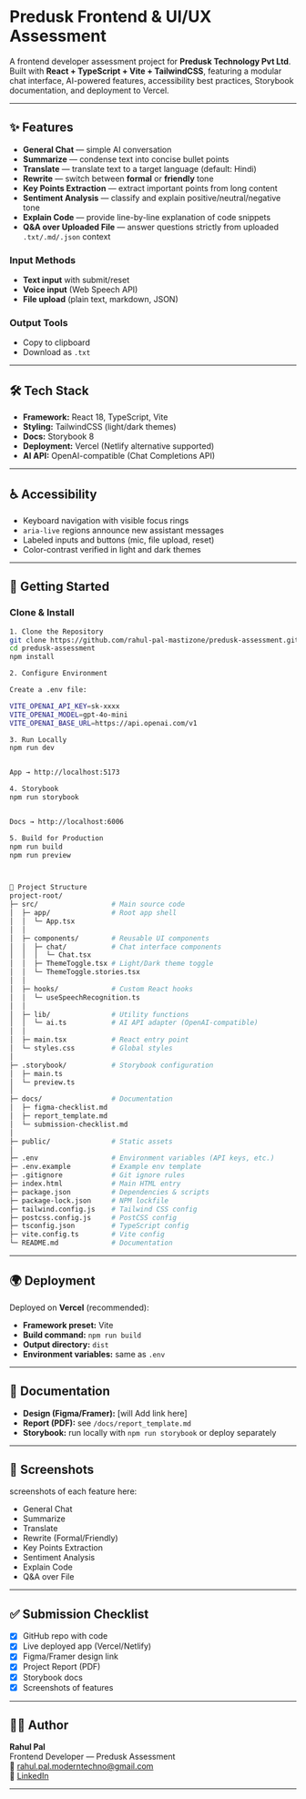 # Predusk Frontend & UI/UX Assessment

A frontend developer assessment project for **Predusk Technology Pvt Ltd**.  
Built with **React + TypeScript + Vite + TailwindCSS**, featuring a modular chat interface, AI-powered features, accessibility best practices, Storybook documentation, and deployment to Vercel.

---

## ✨ Features

- **General Chat** — simple AI conversation
- **Summarize** — condense text into concise bullet points
- **Translate** — translate text to a target language (default: Hindi)
- **Rewrite** — switch between **formal** or **friendly** tone
- **Key Points Extraction** — extract important points from long content
- **Sentiment Analysis** — classify and explain positive/neutral/negative tone
- **Explain Code** — provide line-by-line explanation of code snippets
- **Q&A over Uploaded File** — answer questions strictly from uploaded `.txt/.md/.json` context

### Input Methods
- **Text input** with submit/reset  
- **Voice input** (Web Speech API)  
- **File upload** (plain text, markdown, JSON)  

### Output Tools
- Copy to clipboard  
- Download as `.txt`  

---

## 🛠️ Tech Stack

- **Framework:** React 18, TypeScript, Vite  
- **Styling:** TailwindCSS (light/dark themes)  
- **Docs:** Storybook 8  
- **Deployment:** Vercel (Netlify alternative supported)  
- **AI API:** OpenAI-compatible (Chat Completions API)  

---

## ♿ Accessibility

- Keyboard navigation with visible focus rings  
- `aria-live` regions announce new assistant messages  
- Labeled inputs and buttons (mic, file upload, reset)  
- Color-contrast verified in light and dark themes  

---

## 🚀 Getting Started

### Clone & Install
```bash
1. Clone the Repository
git clone https://github.com/rahul-pal-mastizone/predusk-assessment.git
cd predusk-assessment
npm install

2. Configure Environment

Create a .env file:

VITE_OPENAI_API_KEY=sk-xxxx
VITE_OPENAI_MODEL=gpt-4o-mini
VITE_OPENAI_BASE_URL=https://api.openai.com/v1

3. Run Locally
npm run dev


App → http://localhost:5173

4. Storybook
npm run storybook


Docs → http://localhost:6006

5. Build for Production
npm run build
npm run preview



📂 Project Structure
project-root/
├─ src/                  # Main source code
│  ├─ app/               # Root app shell
│  │  └─ App.tsx
│  │
│  ├─ components/        # Reusable UI components
│  │  ├─ chat/           # Chat interface components
│  │  │  └─ Chat.tsx
│  │  ├─ ThemeToggle.tsx # Light/Dark theme toggle
│  │  └─ ThemeToggle.stories.tsx
│  │
│  ├─ hooks/             # Custom React hooks
│  │  └─ useSpeechRecognition.ts
│  │
│  ├─ lib/               # Utility functions
│  │  └─ ai.ts           # AI API adapter (OpenAI-compatible)
│  │
│  ├─ main.tsx           # React entry point
│  └─ styles.css         # Global styles
│
├─ .storybook/           # Storybook configuration
│  ├─ main.ts
│  └─ preview.ts
│
├─ docs/                 # Documentation
│  ├─ figma-checklist.md
│  ├─ report_template.md
│  └─ submission-checklist.md
│
├─ public/               # Static assets
│
├─ .env                  # Environment variables (API keys, etc.)
├─ .env.example          # Example env template
├─ .gitignore            # Git ignore rules
├─ index.html            # Main HTML entry
├─ package.json          # Dependencies & scripts
├─ package-lock.json     # NPM lockfile
├─ tailwind.config.js    # Tailwind CSS config
├─ postcss.config.js     # PostCSS config
├─ tsconfig.json         # TypeScript config
├─ vite.config.ts        # Vite config
└─ README.md             # Documentation

```

---

## 🌍 Deployment

Deployed on **Vercel** (recommended):  

- **Framework preset:** Vite  
- **Build command:** `npm run build`  
- **Output directory:** `dist`  
- **Environment variables:** same as `.env`  

---

## 📖 Documentation

- **Design (Figma/Framer):** [will Add link here]  
- **Report (PDF):** see `/docs/report_template.md`  
- **Storybook:** run locally with `npm run storybook` or deploy separately  

---

## 📸 Screenshots

screenshots of each feature here:  
- General Chat  
- Summarize  
- Translate  
- Rewrite (Formal/Friendly)  
- Key Points Extraction  
- Sentiment Analysis  
- Explain Code  
- Q&A over File  

---

## ✅ Submission Checklist

- [x] GitHub repo with code  
- [x] Live deployed app (Vercel/Netlify)  
- [x] Figma/Framer design link  
- [x] Project Report (PDF)  
- [x] Storybook docs  
- [x] Screenshots of features  

---

## 👨‍💻 Author

**Rahul Pal**  
Frontend Developer — Predusk Assessment  
📧 [rahul.pal.moderntechno@gmail.com](mailto:rahulpal.moderntechno@gmail.com)  
🔗 [LinkedIn](https://www.linkedin.com/in/rahul155/)

---